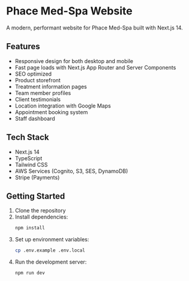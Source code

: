 # Phace Med-Spa Website

A modern, performant website for Phace Med-Spa built with Next.js 14.

## Features

- Responsive design for both desktop and mobile
- Fast page loads with Next.js App Router and Server Components
- SEO optimized
- Product storefront
- Treatment information pages
- Team member profiles
- Client testimonials
- Location integration with Google Maps
- Appointment booking system
- Staff dashboard

## Tech Stack

- Next.js 14
- TypeScript
- Tailwind CSS
- AWS Services (Cognito, S3, SES, DynamoDB)
- Stripe (Payments)

## Getting Started

1. Clone the repository
2. Install dependencies:
   ```bash
   npm install
   ```
3. Set up environment variables:
   ```bash
   cp .env.example .env.local
   ```
4. Run the development server:
   ```bash
   npm run dev
   ```
